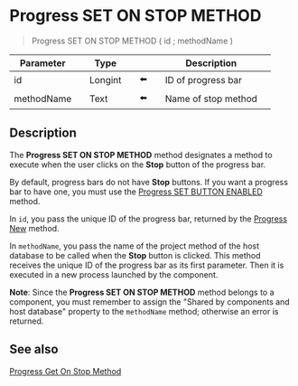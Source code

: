 # Progress SET ON STOP METHOD

> Progress SET ON STOP METHOD ( id ; methodName )

| Parameter |     | Type |     |     |     | Description |     |
| --- | --- | --- | --- | --- | --- | --- | --- |
| id  |     | Longint |     | ⬅️ |     | ID of progress bar |     |
| methodName |     | Text |     | ⬅️ |     | Name of stop method |     |

## Description

The **Progress SET ON STOP METHOD** method designates a method to execute when the user clicks on the **Stop** button of the progress bar.

By default, progress bars do not have **Stop** buttons. If you want a progress bar to have one, you must use the [Progress SET BUTTON ENABLED](Progress%20SET%20BUTTON%20ENABLED.md) method.

In `id`, you pass the unique ID of the progress bar, returned by the [Progress New](Progress%20New.md) method.

In `methodName`, you pass the name of the project method of the host database to be called when the **Stop** button is clicked. This method receives the unique ID of the progress bar as its first parameter. Then it is executed in a new process launched by the component.

**Note**: Since the **Progress SET ON STOP METHOD** method belongs to a component, you must remember to assign the "Shared by components and host database" property to the `methodName` method; otherwise an error is returned.

## See also

[Progress Get On Stop Method](Progress%20Get%20On%20Stop%20Method.md)

